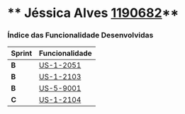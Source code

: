 ** Jéssica Alves [1190682](./)** 
===============================


### Índice das Funcionalidade Desenvolvidas ###


| Sprint | Funcionalidade     |
|--------|--------------------|
| **B**  | [US-1-2051](US-1-2051_CollaboratorSpecification) |
| **B**  | [US-1-2103](US-1-2103_BootstrapOrganization)
| **B**  | [US-5-9001](US-5-9001_Powerpoint)
| **C**  | [US-1-2104](US-1-2104_CompleteServicesBootstrap)
